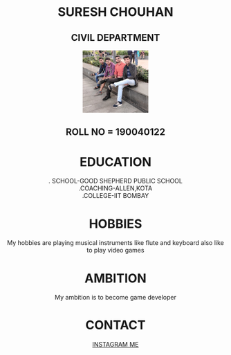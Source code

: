 <html>
<style>
 body{text-align:center}
</style>
<head>
<title> About ME </title>
</head>
<body>
<h1>SURESH CHOUHAN</h1>
<h2>CIVIL DEPARTMENT</h2>
<img src="2.jpg" width="30%" hight="30%">
<h2>ROLL NO = 190040122 </h2>
<h1>EDUCATION</h1>
<p>. SCHOOL-GOOD SHEPHERD PUBLIC SCHOOL<br>.COACHING-ALLEN,KOTA<br>.COLLEGE-IIT BOMBAY</p>
<h1>HOBBIES</h1>
<p>My hobbies are playing musical instruments like flute and keyboard also like to play video games</p>
<h1>AMBITION</h1>
<p>My ambition is to become game developer </p>
<h1>CONTACT</h1>
<a href="https://www.instagram.com/?hl=en">INSTAGRAM ME</a> 
</body>
</html> 

